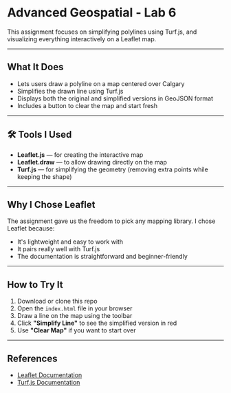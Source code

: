 # Advanced Geospatial - Lab 6

This assignment focuses on simplifying polylines using Turf.js, and visualizing everything interactively on a Leaflet map.

---

## What It Does

- Lets users draw a polyline on a map centered over Calgary
- Simplifies the drawn line using Turf.js
- Displays both the original and simplified versions in GeoJSON format
- Includes a button to clear the map and start fresh

---

## 🛠 Tools I Used

- **Leaflet.js** — for creating the interactive map
- **Leaflet.draw** — to allow drawing directly on the map
- **Turf.js** — for simplifying the geometry (removing extra points while keeping the shape)

---

## Why I Chose Leaflet

The assignment gave us the freedom to pick any mapping library. I chose Leaflet because:
- It's lightweight and easy to work with
- It pairs really well with Turf.js
- The documentation is straightforward and beginner-friendly

---

## How to Try It

1. Download or clone this repo
2. Open the `index.html` file in your browser
3. Draw a line on the map using the toolbar
4. Click **"Simplify Line"** to see the simplified version in red
5. Use **"Clear Map"** if you want to start over

---

## References

- [Leaflet Documentation](https://leafletjs.com/)
- [Turf.js Documentation](https://turfjs.org/)

